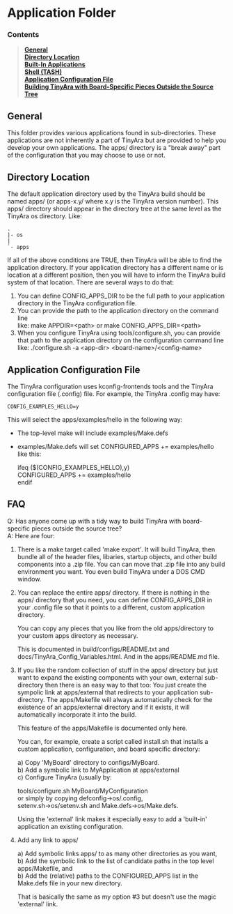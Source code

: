 # Application Folder

### Contents

> [**General**](README.md#general)  
> [**Directory Location**](README.md#directory-location)  
> [**Built-In Applications**](builtin/README.md)  
> [**Shell (TASH)**](shell/README.md)  
> [**Application Configuration File**](README.md#application-configuration-file)  
> [**Building TinyAra with Board-Specific Pieces Outside the Source Tree**](README.md#building-tinyara-with-board-specific-pieces-outside-the-source-tree)

## General

This folder provides various applications found in sub-directories.  These
applications are not inherently a part of TinyAra but are provided to help
you develop your own applications.  The apps/ directory is a "break away"
part of the configuration that you may choose to use or not.

## Directory Location

The default application directory used by the TinyAra build should be named
apps/ (or apps-x.y/ where x.y is the TinyAra version number).  This apps/
directory should appear in the directory tree at the same level as the
TinyAra os directory.  Like:

	.  
	|- os  
	|  
	`- apps

If all of the above conditions are TRUE, then TinyAra will be able to
find the application directory.  If your application directory has a
different name or is location at a different position, then you will
have to inform the TinyAra build system of that location.  There are several
ways to do that:

1) You can define CONFIG_APPS_DIR to be the full path to your application
   directory in the TinyAra configuration file.  
2) You can provide the path to the application directory on the command line  
   like:  make APPDIR=\<path\> or make CONFIG_APPS_DIR=\<path\>
3) When you configure TinyAra using tools/configure.sh, you can provide that
   path to the application directory on the configuration command line  
   like: ./configure.sh -a \<app-dir\> \<board-name\>/\<config-name\>

## Application Configuration File

The TinyAra configuration uses kconfig-frontends tools and the TinyAra
configuration file (.config) file.  For example, the TinyAra .config
may have:

	CONFIG_EXAMPLES_HELLO=y

This will select the apps/examples/hello in the following way:

- The top-level make will include examples/Make.defs  
- examples/Make.defs will set CONFIGURED_APPS += examples/hello  
  like this:

	ifeq ($(CONFIG_EXAMPLES_HELLO),y)  
	CONFIGURED_APPS += examples/hello  
	endif


## FAQ

Q: Has anyone come up with a tidy way to build TinyAra with board-
   specific pieces outside the source tree?  
A: Here are four:

   1) There is a make target called 'make export'. It will build
      TinyAra, then bundle all of the header files, libaries, startup
      objects, and other build components into a .zip file. You
      can can move that .zip file into any build environment you
      want. You even build TinyAra under a DOS CMD window.

   2) You can replace the entire apps/ directory. If there is
      nothing in the apps/ directory that you need, you can define
      CONFIG_APPS_DIR in your .config file so that it points to a
      different, custom application directory.

      You can copy any pieces that you like from the old apps/directory
      to your custom apps directory as necessary.

      This is documented in build/configs/README.txt and  
      docs/TinyAra_Config_Variables.html. And in the apps/README.md file.

   3) If you like the random collection of stuff in the apps/ directory
      but just want to expand the existing components with your own,
      external sub-directory then there is an easy way to that too:
      You just create the sympolic link at apps/external that
      redirects to your application sub-directory. The apps/Makefile
      will always automatically check for the existence of an
      apps/external directory and if it exists, it will automatically
      incorporate it into the build.

      This feature of the apps/Makefile is documented only here.

      You can, for example, create a script called install.sh that
      installs a custom application, configuration, and board specific
      directory:

      a) Copy 'MyBoard' directory to configs/MyBoard.  
      b) Add a symbolic link to MyApplication at apps/external  
      c) Configure TinyAra (usually by:  

		tools/configure.sh MyBoard/MyConfiguration  
		or simply by copying defconfig->os/.config,  
		setenv.sh->os/setenv.sh and Make.defs->os/Make.defs.

      Using the 'external' link makes it especially easy to add a
      'built-in' application an existing configuration.

   4) Add any link to apps/

      a) Add symbolic links apps/ to as many other directories as you
         want,  
      b) Add the symbolic link to the list of candidate paths in the
         top level apps/Makefile, and  
      b) Add the (relative) paths to the CONFIGURED_APPS list
         in the Make.defs file in your new directory.

      That is basically the same as my option #3 but doesn't use the
      magic 'external' link.
